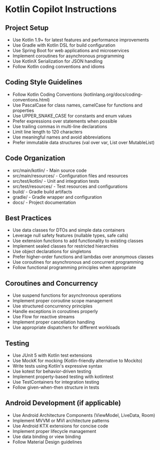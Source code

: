 # Kotlin Copilot Instructions

## Project Setup
- Use Kotlin 1.9+ for latest features and performance improvements
- Use Gradle with Kotlin DSL for build configuration
- Use Spring Boot for web applications and microservices
- Implement coroutines for asynchronous programming
- Use KotlinX Serialization for JSON handling
- Follow Kotlin coding conventions and idioms

## Coding Style Guidelines
- Follow Kotlin Coding Conventions (kotlinlang.org/docs/coding-conventions.html)
- Use PascalCase for class names, camelCase for functions and properties
- Use UPPER_SNAKE_CASE for constants and enum values
- Prefer expressions over statements when possible
- Use trailing commas in multi-line declarations
- Limit line length to 120 characters
- Use meaningful names and avoid abbreviations
- Prefer immutable data structures (val over var, List over MutableList)

## Code Organization
- src/main/kotlin/ - Main source code
- src/main/resources/ - Configuration files and resources
- src/test/kotlin/ - Unit and integration tests
- src/test/resources/ - Test resources and configurations
- build/ - Gradle build artifacts
- gradle/ - Gradle wrapper and configuration
- docs/ - Project documentation

## Best Practices
- Use data classes for DTOs and simple data containers
- Leverage null safety features (nullable types, safe calls)
- Use extension functions to add functionality to existing classes
- Implement sealed classes for restricted hierarchies
- Use object declarations for singletons
- Prefer higher-order functions and lambdas over anonymous classes
- Use coroutines for asynchronous and concurrent programming
- Follow functional programming principles when appropriate

## Coroutines and Concurrency
- Use suspend functions for asynchronous operations
- Implement proper coroutine scope management
- Use structured concurrency principles
- Handle exceptions in coroutines properly
- Use Flow for reactive streams
- Implement proper cancellation handling
- Use appropriate dispatchers for different workloads

## Testing
- Use JUnit 5 with Kotlin test extensions
- Use MockK for mocking (Kotlin-friendly alternative to Mockito)
- Write tests using Kotlin's expressive syntax
- Use kotest for behavior-driven testing
- Implement property-based testing with kotlintest
- Use TestContainers for integration testing
- Follow given-when-then structure in tests

## Android Development (if applicable)
- Use Android Architecture Components (ViewModel, LiveData, Room)
- Implement MVVM or MVI architecture patterns
- Use Android KTX extensions for concise code
- Implement proper lifecycle management
- Use data binding or view binding
- Follow Material Design guidelines